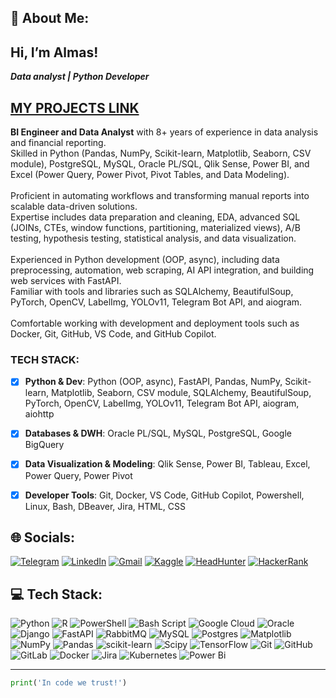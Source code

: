 ## 💫 About Me:

## Hi, I’m Almas!

***Data analyst | Python Developer***<br/>

## [MY PROJECTS LINK](https://github.com/Almas1989/Projects)


**BI Engineer and Data Analyst** with 8+ years of experience in data analysis and financial reporting.  
Skilled in Python (Pandas, NumPy, Scikit-learn, Matplotlib, Seaborn, CSV module), PostgreSQL, MySQL, Oracle PL/SQL, Qlik Sense, Power BI, and Excel (Power Query, Power Pivot, Pivot Tables, and Data Modeling).<br/>  
Proficient in automating workflows and transforming manual reports into scalable data-driven solutions.  
Expertise includes data preparation and cleaning, EDA, advanced SQL (JOINs, CTEs, window functions, partitioning, materialized views), A/B testing, hypothesis testing, statistical analysis, and data visualization.<br/>  
Experienced in Python development (OOP, async), including data preprocessing, automation, web scraping, AI API integration, and building web services with FastAPI.  
Familiar with tools and libraries such as SQLAlchemy, BeautifulSoup, PyTorch, OpenCV, LabelImg, YOLOv11, Telegram Bot API, and aiogram.<br/>  
Comfortable working with development and deployment tools such as Docker, Git, GitHub, VS Code, and GitHub Copilot.


### TECH STACK:<br/>
- [x] **Python & Dev**: Python (OOP, async), FastAPI, Pandas, NumPy, Scikit-learn, Matplotlib, Seaborn, CSV module, SQLAlchemy, BeautifulSoup, PyTorch, OpenCV, LabelImg, YOLOv11, Telegram Bot API, aiogram, aiohttp<br/>
- [x] **Databases & DWH**: Oracle PL/SQL, MySQL, PostgreSQL, Google BigQuery<br/>
- [x] **Data Visualization & Modeling**: Qlik Sense, Power BI, Tableau, Excel, Power Query, Power Pivot<br/>
- [x] **Developer Tools**: Git, Docker, VS Code, GitHub Copilot, Powershell, Linux, Bash, DBeaver, Jira, HTML, CSS<br/>



## 🌐 Socials:
[![Telegram](https://img.shields.io/badge/Telegram-2CA5E0?style=for-the-badge&logo=telegram&logoColor=white)](https://t.me/adults_only_20)
[![LinkedIn](https://img.shields.io/badge/LinkedIn-%230077B5.svg?style=for-the-badge&logo=linkedin&logoColor=white)](https://linkedin.com/in/almas89/)
[![Gmail](https://img.shields.io/badge/Gmail-D14836?style=for-the-badge&logo=gmail&logoColor=white)](mailto:maksutbekovalmas@gmail.com)
[![Kaggle](https://img.shields.io/badge/Kaggle-20BEFF?style=for-the-badge&logo=kaggle&logoColor=white)](https://www.kaggle.com/almasscorp)
[![HeadHunter](https://img.shields.io/badge/HeadHunter-990000?style=for-the-badge&logo=data:image/svg+xml;base64,PHN2ZyBmaWxsPSJ3aGl0ZSIgdmlld0JveD0iMCAwIDI0IDI0IiB4bWxucz0iaHR0cDovL3d3dy53My5vcmcvMjAwMC9zdmciPjxjaXJjbGUgY3g9IjEyIiBjeT0iMTIiIHI9IjEyIiBmaWxsPSIjOTkwMDAwIi8+PHRleHQgeD0iMTIiIHk9IjE2IiBmb250LXNpemU9IjEwIiB0ZXh0LWFuY2hvcj0ibWlkZGxlIiBmaWxsPSJ3aGl0ZSIgaG9yaXotYmFzZWxpbmU9ImNlbnRyYWwiPkhoPC90ZXh0Pjwvc3ZnPg==)](https://hh.kz/resume/1de080bbff0c5527880039ed1f6d3864396257)
[![HackerRank](https://img.shields.io/badge/HackerRank-2EC866?style=for-the-badge&logo=HackerRank&logoColor=white)](https://www.hackerrank.com/profile/maksutbekovalmas)



## 💻 Tech Stack:
![Python](https://img.shields.io/badge/python-3670A0?style=for-the-badge&logo=python&logoColor=ffdd54) ![R](https://img.shields.io/badge/r-%23276DC3.svg?style=for-the-badge&logo=r&logoColor=white) ![PowerShell](https://img.shields.io/badge/PowerShell-%235391FE.svg?style=for-the-badge&logo=powershell&logoColor=white) ![Bash Script](https://img.shields.io/badge/bash_script-%23121011.svg?style=for-the-badge&logo=gnu-bash&logoColor=white) ![Google Cloud](https://img.shields.io/badge/GoogleCloud-%234285F4.svg?style=for-the-badge&logo=google-cloud&logoColor=white) ![Oracle](https://img.shields.io/badge/Oracle-F80000?style=for-the-badge&logo=oracle&logoColor=white) ![Django](https://img.shields.io/badge/django-%23092E20.svg?style=for-the-badge&logo=django&logoColor=white) ![FastAPI](https://img.shields.io/badge/FastAPI-005571?style=for-the-badge&logo=fastapi) ![RabbitMQ](https://img.shields.io/badge/rabbitmq-FF6600?style=for-the-badge&logo=rabbitmq&logoColor=white) ![MySQL](https://img.shields.io/badge/mysql-4479A1.svg?style=for-the-badge&logo=mysql&logoColor=white) ![Postgres](https://img.shields.io/badge/postgres-%23316192.svg?style=for-the-badge&logo=postgresql&logoColor=white) ![Matplotlib](https://img.shields.io/badge/Matplotlib-%23ffffff.svg?style=for-the-badge&logo=Matplotlib&logoColor=black) ![NumPy](https://img.shields.io/badge/numpy-%23013243.svg?style=for-the-badge&logo=numpy&logoColor=white) ![Pandas](https://img.shields.io/badge/pandas-%23150458.svg?style=for-the-badge&logo=pandas&logoColor=white) ![scikit-learn](https://img.shields.io/badge/scikit--learn-%23F7931E.svg?style=for-the-badge&logo=scikit-learn&logoColor=white) ![Scipy](https://img.shields.io/badge/SciPy-%230C55A5.svg?style=for-the-badge&logo=scipy&logoColor=%white) ![TensorFlow](https://img.shields.io/badge/TensorFlow-%23FF6F00.svg?style=for-the-badge&logo=TensorFlow&logoColor=white) ![Git](https://img.shields.io/badge/git-%23F05033.svg?style=for-the-badge&logo=git&logoColor=white) ![GitHub](https://img.shields.io/badge/github-%23121011.svg?style=for-the-badge&logo=github&logoColor=white) ![GitLab](https://img.shields.io/badge/gitlab-%23181717.svg?style=for-the-badge&logo=gitlab&logoColor=white) ![Docker](https://img.shields.io/badge/docker-%230db7ed.svg?style=for-the-badge&logo=docker&logoColor=white) ![Jira](https://img.shields.io/badge/jira-%230A0FFF.svg?style=for-the-badge&logo=jira&logoColor=white) ![Kubernetes](https://img.shields.io/badge/kubernetes-%23326ce5.svg?style=for-the-badge&logo=kubernetes&logoColor=white) ![Power Bi](https://img.shields.io/badge/power_bi-F2C811?style=for-the-badge&logo=powerbi&logoColor=black)


___

<!---
Almas1989/Almas1989 is a ✨ special ✨ repository because its `README.md` (this file) appears on your GitHub profile.
You can click the Preview link to take a look at your changes.
--->

```python
print('In code we trust!')
```
